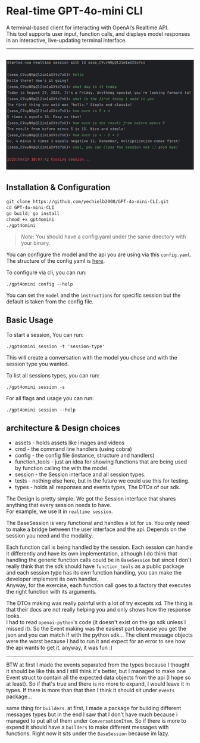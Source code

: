 # Real-time GPT-4o-mini CLI

A terminal-based client for interacting with OpenAI’s Realtime API.  
This tool supports user input, function calls, and displays model responses in an interactive, live-updating terminal
interface.

---------------------------
![realtime_session.png](assets/realtime_session.png)
---------------------------

## Installation & Configuration

```shell
git clone https://github.com/yechielb2000/GPT-4o-mini-CLI.git
cd GPT-4o-mini-CLI
go build; go install
chmod +x gpt4omini
./gpt4omini
```

> _Note_: You should have a config.yaml under the same directory with your binary.

You can configure the model and the api you are using via this `config.yaml`.  
The structure of the config yaml is [here](config/config_structure.go).

To configure via cli, you can run:

```shell
./gpt4omini config --help
```

You can set the `model` and the `instructions` for specific session but the default is taken from the
config file.

## Basic Usage

To start a session, You can run:

```shell
./gpt4omini session -t 'session-type'
```

This will create a conversation with the model you chose and with the session type you wanted.

To list all sessions types, you can run:

```shell
./gpt4omini session -s
```

For all flags and usage you can run:

````shell
./gpt4omini session --help
````

## architecture & Design choices

- assets - holds assets like images and videos
- cmd - the command line handlers (using cobra)
- config - the config file (instance, structure and handlers)
- function_tools - just an idea for showing functions that are being used by function calling the with the model.
- session - the Session interface and all session types.
- tests - nothing else here, but in the future we could use this for testing.
- types - holds all responses and events types, The DTOs of our sdk.

The Design is pretty simple. We got the Session interface that shares anything that every session needs to have.  
For example, we use it in `realtime session`.

The BaseSession is very functional and handles a lot for us.
You only need to make a bridge between the user interface and the api. Depends on the session you need and the modality.

Each function call is being handled by the session. Each session can handle it differently and have its own
implementation,
although I do think that handling the generic function calls could be in `BaseSession` but since I don't really think
that the sdk should have `function_tools` as a public package and each session type has its own function handling, you
can make the developer implement its own handler.  
Anyway, for the exercise, each function call goes to a factory that executes the right function with its arguments.

The DTOs making was really painful with a lot of try excepts xd. The thing is that their docs are not really helping you
and only shows how the response looks.  
I had to read `openai-python`'s code (it doesn't exist on the go sdk unless I missed it).
So the Event making was the easiest part because you get the json and you can match if with the python sdk...
The client message objects were the worst because I had to run it and expect for an error to see how the api wants to
get it.
anyway, it was fun :)

----
BTW at first I made the events separated from the types because I thought it should be like this and I still think it's
better, but I managed to make one Event struct to contain all the expected data objects from the api (I hope so at
least).
So if that's true and there is no more to expand, I would leave it in types.
If there is more than that then I think it should sit under `events` package...

same thing for `builders`. at first, I made a package for building different messages types but in the end I saw that I
don't have much because i managed to put all of them under `ConversationItem`.
So if there is more to expend it should have a `builders` to make different messages with functions.
Right now it sits under the `BaseSession` because im lazy.


